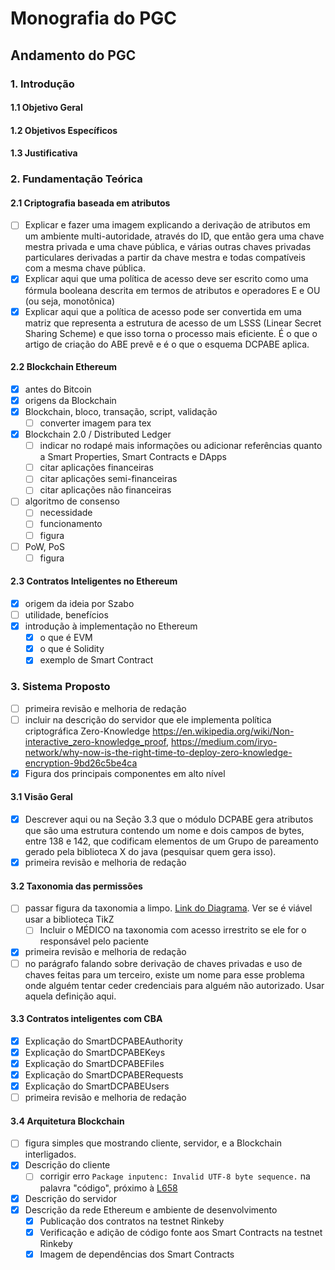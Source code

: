 # Monografia do PGC

## Andamento do PGC

### 1. Introdução

#### 1.1 Objetivo Geral

#### 1.2 Objetivos Específicos

#### 1.3 Justificativa

### 2. Fundamentação Teórica

#### 2.1 Criptografia baseada em atributos

- [ ] Explicar e fazer uma imagem explicando a derivação de atributos em um ambiente multi-autoridade, através do ID, que então gera uma chave mestra privada e uma chave pública, e várias outras chaves privadas particulares derivadas a partir da chave mestra e todas compatíveis com a mesma chave pública.
- [x] Explicar aqui que uma política de acesso deve ser escrito como uma fórmula booleana descrita em termos de atributos e operadores E e OU (ou seja, monotônica)
- [x] Explicar aqui que a política de acesso pode ser convertida em uma matriz que representa a estrutura de acesso de um LSSS (Linear Secret Sharing Scheme) e que isso torna o processo mais eficiente. É o que o artigo de criação do ABE prevê e é o que o esquema DCPABE aplica.

#### 2.2 Blockchain Ethereum

- [x] antes do Bitcoin
- [x] origens da Blockchain
- [x] Blockchain, bloco, transação, script, validação
  - [ ] converter imagem para tex
- [x] Blockchain 2.0 / Distributed Ledger
  - [ ] indicar no rodapé mais informações ou adicionar referências quanto a Smart Properties, Smart Contracts e DApps
  - [ ] citar aplicações financeiras
  - [ ] citar aplicações semi-financeiras
  - [ ] citar aplicações não financeiras
- [ ] algoritmo de consenso
  - [ ] necessidade
  - [ ] funcionamento
  - [ ] figura
- [ ] PoW, PoS
  - [ ] figura

#### 2.3 Contratos Inteligentes no Ethereum

- [x] origem da ideia por Szabo
- [ ] utilidade, benefícios
- [x] introdução à implementação no Ethereum
  - [x] o que é EVM
  - [x] o que é Solidity
  - [x] exemplo de Smart Contract

### 3. Sistema Proposto

- [ ] primeira revisão e melhoria de redação
- [ ] incluir na descrição do servidor que ele implementa política criptográfica Zero-Knowledge <https://en.wikipedia.org/wiki/Non-interactive_zero-knowledge_proof>, <https://medium.com/iryo-network/why-now-is-the-right-time-to-deploy-zero-knowledge-encryption-9bd26c5be4ca>
- [x] Figura dos principais componentes em alto nível

#### 3.1 Visão Geral

- [x] Descrever aqui ou na Seção 3.3 que o módulo DCPABE gera atributos que são uma estrutura contendo um nome e dois campos de bytes, entre 138 e 142, que codificam elementos de um Grupo de pareamento gerado pela biblioteca X do java (pesquisar quem gera isso).
- [x] primeira revisão e melhoria de redação

#### 3.2 Taxonomia das permissões

- [ ] passar figura da taxonomia a limpo. [Link do Diagrama](https://mermaidjs.github.io/mermaid-live-editor/#/view/eyJjb2RlIjoiZ3JhcGggUkxcbkExW0NSTV0gLS0gaXJyZXN0cml0byA8YSBocmVmPVwiXCJodHRwOi8vYml0Lmx5L0PDs2RpZ2_DiXRpY2FNZWRpY2luYSNhcnQ5MFwiXCI-QXJ0LiA5MC0tPC9hPiAtLT4gIEJbUHJvbnR1w6FyaW9dXG5CIC0tLXxjb250w6ltfCBDW2RhZG9zIHNlbnPDrXZlaXNdXG5DIC0tLXxzw6NvfCBDMVtkb2Vuw6dhcywgbWVkaWNhbWVudG9zIG91IDxicj4gdHJhdGFtZW50b3MgZXN0aWdtYXRpemFkb3MgPGJyPiBzb2NpYWxtZW50ZV1cbkIgLS0tfGNvbnTDqW18IERbZGFkb3MgY29tdW5zXVxuQiAtLS18Y29udMOpbXwgRVtkYWRvcyBkYW5vc29zXVxuRSAtLS18c8Ojb3wgRTFbaGlww7N0ZXNlcy9wcm9nbsOzc3RpY29zIHF1ZSA8YnI-IG8gcGFjaWVudGUgcG9kZSBuw6NvIHN1cG9ydGFyXVxuQiAtLS18Y29udMOpbXwgRlthdGVzdGFkbyBkZSDDs2JpdG9dXG5CIC0tLXxjb250w6ltfCBHW2xhdWRvIGRlIMOzYml0b11cbkEyW1BhY2llbnRlXSAtLSBpcnJlc3RyaXRvLCBhIG1lbm9zIHF1ZSA8YnI-IGNhdXNlIGRhbm8gPGEgaHJlZj1cIlwiaHR0cDovL2JpdC5seS9Dw7NkaWdvw4l0aWNhTWVkaWNpbmEjYXJ0MzRcIlwiPkFydC4gMzQ8L2E-IC0tPiAgQltQcm9udHXDoXJpb11cbkEzW1JlcHJlc2VudGFudGUgTGVnYWxdIC0tIGlycmVzdHJpdG8gPGEgaHJlZj1cIlwiaHR0cDovL2JpdC5seS9Dw7NkaWdvw4l0aWNhTWVkaWNpbmEjYXJ0MzRcIlwiPkFydC4gMzQuPC9hPi4gLS0-ICBCW1Byb250dcOhcmlvXVxuQTRbRmFtaWxpYXIgZGUgMcK6XSAtLSBpcnJlc3RyaXRvIDxhIGhyZWY9XCJcImh0dHA6Ly9iaXQubHkvMlQ4NWhWTVwiXCI-Q1JFTUVTUDwvYT4uIC0tPiAgRlxuQTQgLS0gaXJyZXN0cml0byBhcMOzcyBvIMOzYml0byA8YnI-PGEgaHJlZj1cIlwiaHR0cHM6Ly9nbG8uYm8vMlQyTDRSaVwiXCI-c2VndW5kbyBhIGp1c3Rpw6dhPC9hPiAtLT4gIEJcbkE0IC0tIGlycmVzdHJpdG8gPGEgaHJlZj1cIlwiaHR0cDovL2JpdC5seS8yVDg1aFZNXCJcIj5DUkVNRVNQPC9hPiAtLT4gIEdcbkE1W1NlZ3VyYWRvcmFdIC0tIGlycmVzdHJpdG8gPGEgaHJlZj1cIlwiaHR0cDovL2JpdC5seS9Dw7NkaWdvw4l0aWNhTWVkaWNpbmEjYXJ0NzdcIlwiPkFydC4gNzcuLjwvYT4uIC0tPiAgRlxuQTUgLS0gIHF1YW5kbyBhdXRvcml6YWRvIHBlbG8gPGJyPiByZXByZXNlbnRhbnRlIGxlZ2FsIDxicj48YSBocmVmPVwiXCJodHRwOi8vYml0Lmx5L0PDs2RpZ2_DiXRpY2FNZWRpY2luYSNhcnQ3N1wiXCI-QXJ0LiA3Ny48L2E-IC0tPiAgR1xuQTZbUGVyaXRvXSAtLSBxdWFuZG8gPGJyPiBub21lYWRvIDxhIGhyZWY9XCJcImh0dHA6Ly9iaXQubHkvQ8OzZGlnb8OJdGljYU1lZGljaW5hI2FydDg5cDFcIlwiPiAmIzE2NyAxwrosIEFydC4gODkuPC9hPiAtLT4gQlxuQTdbUGVzcXVpc2Fkb3JdIC0tIGF1dG9yaXphZG8gcGVsbyBDb21pdMOqIDxicj4gZGUgw4l0aWNhIG91IHBhY2llbnRlIC0tLSBCXG5BOFtUZXJjZWlyb3NdIC0tIGF1dG9yaXphZG8gcGVsbyA8YnI-IHBhY2llbnRlIDxhIGhyZWY9XCJcImh0dHA6Ly9iaXQubHkvQ8OzZGlnb8OJdGljYU1lZGljaW5hI2FydDg5XCJcIj4gJiMxNjcgMcK6LCBBcnQuIDg5LjwvYT4gLS0-IENcbkE4W1RlcmNlaXJvc10gLS0gYXV0b3JpemFkbyBwZWxvIDxicj4gcGFjaWVudGUgPGEgaHJlZj1cIlwiaHR0cDovL2JpdC5seS9Dw7NkaWdvw4l0aWNhTWVkaWNpbmEjYXJ0ODlcIlwiPiAmIzE2NyAxwrosIEFydC4gODkuPC9hPiAtLT4gRCIsIm1lcm1haWQiOnsidGhlbWUiOiJkZWZhdWx0Iiwic2VjdXJpdHlMZXZlbCI6Imxvb3NlIn19). Ver se é viável usar a biblioteca TikZ
  - [ ] Incluir o MÉDICO na taxonomia com acesso irrestrito se ele for o responsável pelo paciente
- [x] primeira revisão e melhoria de redação
- [ ] no parágrafo falando sobre derivação de chaves privadas e uso de chaves feitas para um terceiro, existe um nome para esse problema onde alguém tentar ceder credenciais para alguém não autorizado. Usar aquela definição aqui.

#### 3.3 Contratos inteligentes com CBA

- [x] Explicação do SmartDCPABEAuthority
- [x] Explicação do SmartDCPABEKeys
- [x] Explicação do SmartDCPABEFiles
- [x] Explicação do SmartDCPABERequests
- [x] Explicação do SmartDCPABEUsers
- [ ] primeira revisão e melhoria de redação

#### 3.4 Arquitetura Blockchain

- [ ] figura simples que mostrando cliente, servidor, e a Blockchain interligados.
- [x] Descrição do cliente
  - [ ] corrigir erro `Package inputenc: Invalid UTF-8 byte sequence.` na palavra "código", próximo à [L658](./main.tex#L658)
- [x] Descrição do servidor
- [x] Descrição da rede Ethereum e ambiente de desenvolvimento
  - [x] Publicação dos contratos na testnet Rinkeby
  - [x] Verificação e adição de código fonte aos Smart Contracts na testnet Rinkeby
  - [x] Imagem de dependências dos Smart Contracts
